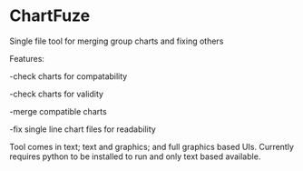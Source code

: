 # ChartFuze
Single file tool for merging group charts and fixing others

Features:

  -check charts for compatability
  
  -check charts for validity
  
  -merge compatible charts
  
  -fix single line chart files for readability

Tool comes in text; text and graphics; and full graphics based UIs.
Currently requires python to be installed to run and only text based available.
